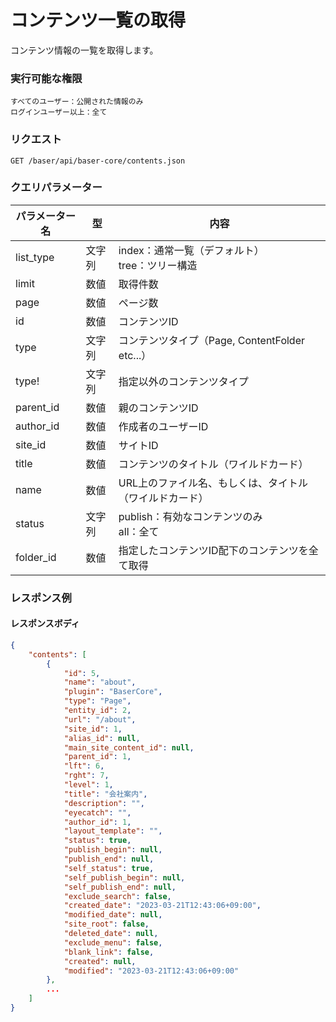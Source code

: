 # コンテンツ一覧の取得

コンテンツ情報の一覧を取得します。

### 実行可能な権限
```
すべてのユーザー：公開された情報のみ
ログインユーザー以上：全て
```
 
### リクエスト
```
GET /baser/api/baser-core/contents.json
``` 

### クエリパラメーター

| パラメーター名   | 型   | 内容                                   |
|-----------|-----|--------------------------------------|
| list_type | 文字列 | index：通常一覧（デフォルト）<br>tree：ツリー構造      |
| limit     | 数値  | 取得件数                                 |
| page      | 数値  | ページ数                                 |
| id        | 数値  | コンテンツID                              |
| type      | 文字列 | コンテンツタイプ（Page, ContentFolder etc...） |
| type!     | 文字列 | 指定以外のコンテンツタイプ                        |
| parent_id | 数値  | 親のコンテンツID                            |
| author_id | 数値  | 作成者のユーザーID                           |
| site_id   | 数値  | サイトID                                |
| title     | 数値  | コンテンツのタイトル（ワイルドカード）                  |
| name      | 数値  | URL上のファイル名、もしくは、タイトル（ワイルドカード）        |
| status    | 文字列 | publish：有効なコンテンツのみ<br>all：全て         |
| folder_id | 数値  | 指定したコンテンツID配下のコンテンツを全て取得|

### レスポンス例
#### レスポンスボディ
```json
{
    "contents": [
        {
            "id": 5,
            "name": "about",
            "plugin": "BaserCore",
            "type": "Page",
            "entity_id": 2,
            "url": "/about",
            "site_id": 1,
            "alias_id": null,
            "main_site_content_id": null,
            "parent_id": 1,
            "lft": 6,
            "rght": 7,
            "level": 1,
            "title": "会社案内",
            "description": "",
            "eyecatch": "",
            "author_id": 1,
            "layout_template": "",
            "status": true,
            "publish_begin": null,
            "publish_end": null,
            "self_status": true,
            "self_publish_begin": null,
            "self_publish_end": null,
            "exclude_search": false,
            "created_date": "2023-03-21T12:43:06+09:00",
            "modified_date": null,
            "site_root": false,
            "deleted_date": null,
            "exclude_menu": false,
            "blank_link": false,
            "created": null,
            "modified": "2023-03-21T12:43:06+09:00"
        },
        ...
    ]
}

```
